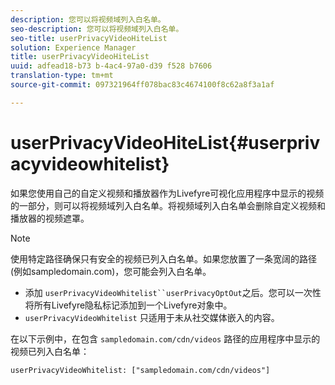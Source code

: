 ```yaml
---
description: 您可以将视频域列入白名单。
seo-description: 您可以将视频域列入白名单。
seo-title: userPrivacyVideoHiteList
solution: Experience Manager
title: userPrivacyVideoHiteList
uuid: adfead18-b73 b-4ac4-97a0-d39 f528 b7606
translation-type: tm+mt
source-git-commit: 097321964ff078bac83c4674100f8c62a8f3a1af

---
```



# userPrivacyVideoHiteList{#userprivacyvideowhitelist}

如果您使用自己的自定义视频和播放器作为Livefyre可视化应用程序中显示的视频的一部分，则可以将视频域列入白名单。将视频域列入白名单会删除自定义视频和播放器的视频遮罩。

>[!NOTE]
>
>使用特定路径确保只有安全的视频已列入白名单。如果您放置了一条宽阔的路径(例如sampledomain.com)，您可能会列入白名单。

* 添加 `userPrivacyVideoWhitelist``userPrivacyOptOut`之后。您可以一次性将所有Livefyre隐私标记添加到一个Livefyre对象中。
* `userPrivacyVideoWhitelist` 只适用于未从社交媒体嵌入的内容。

在以下示例中，在包含 `sampledomain.com/cdn/videos` 路径的应用程序中显示的视频已列入白名单：

```
userPrivacyVideoWhitelist: ["sampledomain.com/cdn/videos"]
```
